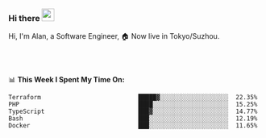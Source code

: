 ### Hi there <img src="https://media.giphy.com/media/hvRJCLFzcasrR4ia7z/giphy.gif" width="25px">

<!-- ![visitors](https://visitor-badge.glitch.me/badge?page_id=dislfyer.dislfyer) -->

Hi, I'm Alan, a Software Engineer, 🏠 Now live in Tokyo/Suzhou.

<br/>
<br/>

📊 **This Week I Spent My Time On:**


<!--START_SECTION:waka-->

```text
Terraform                           █████▓░░░░░░░░░░░░░░░░░░░  22.35%
PHP                                 ████░░░░░░░░░░░░░░░░░░░░░  15.25%
TypeScript                          ███▓░░░░░░░░░░░░░░░░░░░░░  14.77%
Bash                                ███░░░░░░░░░░░░░░░░░░░░░░  12.19%
Docker                              ███░░░░░░░░░░░░░░░░░░░░░░  11.65%
```

<!--END_SECTION:waka-->

<!--
**About Me:**
 -->
